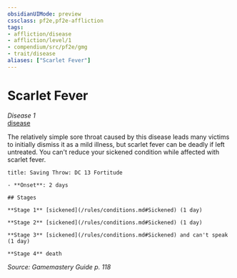 ```yaml
---
obsidianUIMode: preview
cssclass: pf2e,pf2e-affliction
tags:
- affliction/disease
- affliction/level/1
- compendium/src/pf2e/gmg
- trait/disease
aliases: ["Scarlet Fever"]
---
```

# Scarlet Fever
*Disease 1*  
[disease](/rules/traits/disease.md)  

The relatively simple sore throat caused by this disease leads many victims to initially dismiss it as a mild illness, but scarlet fever can be deadly if left untreated. You can't reduce your sickened condition while affected with scarlet fever.

```ad-inline-affliction
title: Saving Throw: DC 13 Fortitude

- **Onset**: 2 days

## Stages

**Stage 1** [sickened](/rules/conditions.md#Sickened) (1 day)

**Stage 2** [sickened](/rules/conditions.md#Sickened) (1 day)

**Stage 3** [sickened](/rules/conditions.md#Sickened) and can't speak (1 day)

**Stage 4** death
```

*Source: Gamemastery Guide p. 118*
